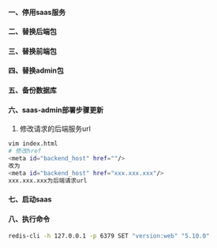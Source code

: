 #### 一、停用saas服务
#### 二、替换后端包
#### 三、替换前端包
#### 四、替换admin包
#### 五、备份数据库



#### 六、saas-admin部署步骤更新
1. 修改请求的后端服务url
```bash
vim index.html
# 修改href
<meta id="backend_host" href=""/>
改为
<meta id="backend_host" href="xxx.xxx.xxx"/>
xxx.xxx.xxx为后端请求url
```

#### 七、启动saas
#### 八、执行命令
 ```bash
 redis-cli -h 127.0.0.1 -p 6379 SET "version:web" "5.10.0"
 ```

